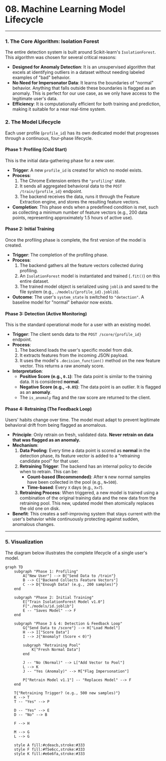 # 08. Machine Learning Model Lifecycle

---

### 1. The Core Algorithm: Isolation Forest

The entire detection system is built around Scikit-learn's `IsolationForest`. This algorithm was chosen for several critical reasons:

-   **Designed for Anomaly Detection**: It is an unsupervised algorithm that excels at identifying outliers in a dataset without needing labeled examples of "bad" behavior.
-   **No Need for Impersonator Data**: It learns the boundaries of "normal" behavior. Anything that falls outside these boundaries is flagged as an anomaly. This is perfect for our use case, as we only have access to the legitimate user's data.
-   **Efficiency**: It is computationally efficient for both training and prediction, making it suitable for a near real-time system.

### 2. The Model Lifecycle

Each user profile (`profile_id`) has its own dedicated model that progresses through a continuous, four-phase lifecycle.

#### Phase 1: Profiling (Cold Start)

This is the initial data-gathering phase for a new user.

-   **Trigger**: A new `profile_id` is created for which no model exists.
-   **Process**:
    1.  The Chrome Extension enters the `"profiling"` state.
    2.  It sends all aggregated behavioral data to the `POST /train/{profile_id}` endpoint.
    3.  The backend receives the data, runs it through the Feature Extraction engine, and stores the resulting feature vectors.
-   **Completion**: This phase ends when a predefined condition is met, such as collecting a minimum number of feature vectors (e.g., 200 data points, representing approximately 1.5 hours of active use).

#### Phase 2: Initial Training

Once the profiling phase is complete, the first version of the model is created.

-   **Trigger**: The completion of the profiling phase.
-   **Process**:
    1.  The backend gathers all the feature vectors collected during profiling.
    2.  An `IsolationForest` model is instantiated and trained (`.fit()`) on this entire dataset.
    3.  The trained model object is serialized using `joblib` and saved to the file system (e.g., `./models/{profile_id}.joblib`).
-   **Outcome**: The user's `system_state` is switched to `"detection"`. A baseline model for "normal" behavior now exists.

#### Phase 3: Detection (Active Monitoring)

This is the standard operational mode for a user with an existing model.

-   **Trigger**: The client sends data to the `POST /score/{profile_id}` endpoint.
-   **Process**:
    1.  The backend loads the user's specific model from disk.
    2.  It extracts features from the incoming JSON payload.
    3.  It uses the model's `.decision_function()` method on the new feature vector. This returns a raw anomaly score.
-   **Interpretation**:
    -   **Positive Score (e.g., `0.1`)**: The data point is similar to the training data. It is considered **normal**.
    -   **Negative Score (e.g., `-0.05`)**: The data point is an outlier. It is flagged as an **anomaly**.
    -   The `is_anomaly` flag and the raw score are returned to the client.

#### Phase 4: Retraining (The Feedback Loop)

Users' habits change over time. The model must adapt to prevent legitimate behavioral drift from being flagged as anomalous.

-   **Principle**: Only retrain on fresh, validated data. **Never retrain on data that was flagged as an anomaly.**
-   **Mechanism**:
    1.  **Data Pooling**: Every time a data point is scored as **normal** in the detection phase, its feature vector is added to a "retraining candidate pool" for that user.
    2.  **Retraining Trigger**: The backend has an internal policy to decide when to retrain. This can be:
        -   **Count-based (Recommended)**: After `N` new normal samples have been collected in the pool (e.g., `N=500`).
        -   **Time-based**: Every `X` days (e.g., `X=7`).
    3.  **Retraining Process**: When triggered, a new model is trained using a combination of the original training data and the new data from the retraining pool. This new, updated model then atomically replaces the old one on disk.
-   **Benefit**: This creates a self-improving system that stays current with the user's behavior while continuously protecting against sudden, anomalous changes.

---

### 5. Visualization

The diagram below illustrates the complete lifecycle of a single user's model.

```mermaid
graph TD
    subgraph "Phase 1: Profiling"
        A["New User"] --> B{"Send Data to /train"}
        B --> C["Backend Collects Feature Vectors"]
        C --> D{"Enough Data? (e.g., 200 samples)"}
    end

    subgraph "Phase 2: Initial Training"
        E["Train IsolationForest Model v1.0"]
        F["./models/id.joblib"]
        E -- "Saves Model" --> F
    end

    subgraph "Phase 3 & 4: Detection & Feedback Loop"
        G{"Send Data to /score"} --> H["Load Model"]
        H --> I["Score Data"]
        I --> J{"Anomaly? (Score < 0)"}

        subgraph "Retraining Pool"
            K["Fresh Normal Data"]
        end

        J -- "No (Normal)" --> L["Add Vector to Pool"]
        L --> K
        J -- "Yes (Anomaly)" --> M["Flag Impersonation"]

        P["Retrain Model v1.1"] -- "Replaces Model" --> F
    end

    T{"Retraining Trigger? (e.g., 500 new samples)"}
    K --> T
    T -- "Yes" --> P

    D -- "Yes" --> E
    D -- "No" --> B

    F --> H

    M --> G
    L --> G

    style A fill:#cdeacb,stroke:#333
    style F fill:#f5e6cc,stroke:#333
    style K fill:#e6e6fa,stroke:#333
```
